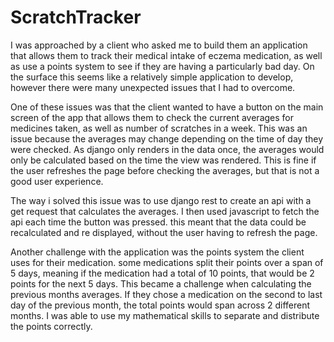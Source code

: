 # ScratchTracker

I was approached by a client who asked me to build them an application that allows them to track their medical intake of eczema medication, as well as use a points system to see if they are having a particularly bad day. On the surface this seems like a relatively simple application to develop, however there were many unexpected issues that I had to overcome.

One of these issues was that the client wanted to have a button on the main screen of the app that allows them to check the current averages for medicines taken, as well as number of scratches in a week. This was an issue because the averages may change depending on the time of day they were checked. As django only renders in the data once, the averages would only be calculated based on the time the view was rendered. This is fine if the user refreshes the page before checking the averages, but that is not a good user experience.

The way i solved this issue was to use django rest to create an api with a get request that calculates the averages. I then used javascript to fetch the api each time the button was pressed. this meant that the data could be recalculated and re displayed, without the user having to refresh the page.

Another challenge with the application was the points system the client uses for their medication. some medications split their points over a span of 5 days, meaning if the medication had a total of 10 points, that would be 2 points for the next 5 days. This became a challenge when calculating the previous months averages. If they chose a medication on the second to last day of the previous month, the total points would span across 2 different months. I was able to use my mathematical skills to separate and distribute the points correctly.
